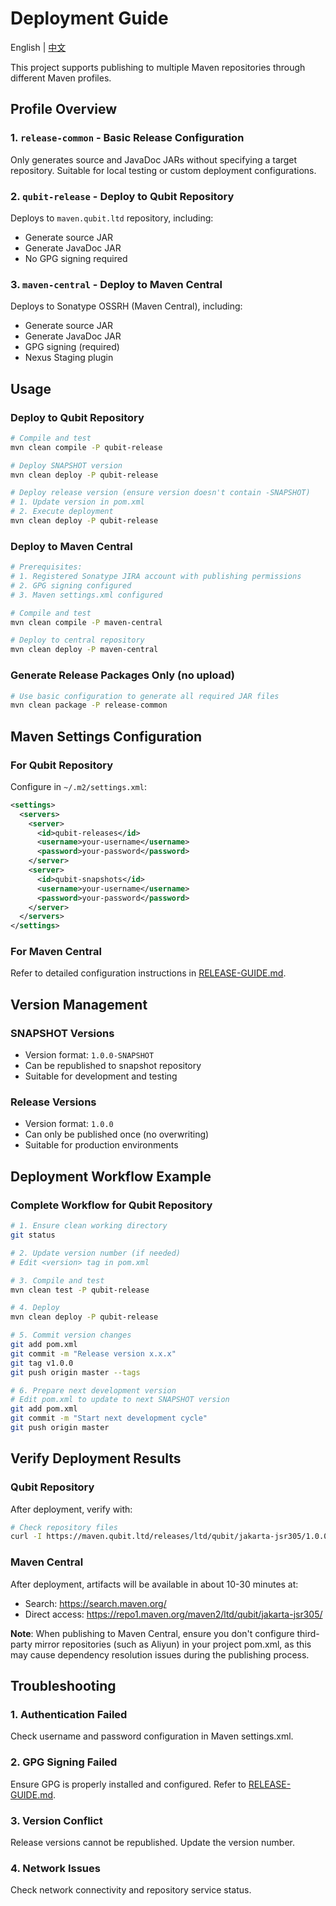 # Deployment Guide

English | [中文](DEPLOYMENT-GUIDE.zh_CN.md)

This project supports publishing to multiple Maven repositories through different Maven profiles.

## Profile Overview

### 1. `release-common` - Basic Release Configuration
Only generates source and JavaDoc JARs without specifying a target repository. Suitable for local testing or custom deployment configurations.

### 2. `qubit-release` - Deploy to Qubit Repository
Deploys to `maven.qubit.ltd` repository, including:
- Generate source JAR
- Generate JavaDoc JAR
- No GPG signing required

### 3. `maven-central` - Deploy to Maven Central
Deploys to Sonatype OSSRH (Maven Central), including:
- Generate source JAR
- Generate JavaDoc JAR
- GPG signing (required)
- Nexus Staging plugin

## Usage

### Deploy to Qubit Repository

```bash
# Compile and test
mvn clean compile -P qubit-release

# Deploy SNAPSHOT version
mvn clean deploy -P qubit-release

# Deploy release version (ensure version doesn't contain -SNAPSHOT)
# 1. Update version in pom.xml
# 2. Execute deployment
mvn clean deploy -P qubit-release
```

### Deploy to Maven Central

```bash
# Prerequisites:
# 1. Registered Sonatype JIRA account with publishing permissions
# 2. GPG signing configured
# 3. Maven settings.xml configured

# Compile and test
mvn clean compile -P maven-central

# Deploy to central repository
mvn clean deploy -P maven-central
```

### Generate Release Packages Only (no upload)

```bash
# Use basic configuration to generate all required JAR files
mvn clean package -P release-common
```

## Maven Settings Configuration

### For Qubit Repository

Configure in `~/.m2/settings.xml`:

```xml
<settings>
  <servers>
    <server>
      <id>qubit-releases</id>
      <username>your-username</username>
      <password>your-password</password>
    </server>
    <server>
      <id>qubit-snapshots</id>
      <username>your-username</username>
      <password>your-password</password>
    </server>
  </servers>
</settings>
```

### For Maven Central

Refer to detailed configuration instructions in [RELEASE-GUIDE.md](RELEASE-GUIDE.md).

## Version Management

### SNAPSHOT Versions
- Version format: `1.0.0-SNAPSHOT`
- Can be republished to snapshot repository
- Suitable for development and testing

### Release Versions
- Version format: `1.0.0`
- Can only be published once (no overwriting)
- Suitable for production environments

## Deployment Workflow Example

### Complete Workflow for Qubit Repository

```bash
# 1. Ensure clean working directory
git status

# 2. Update version number (if needed)
# Edit <version> tag in pom.xml

# 3. Compile and test
mvn clean test -P qubit-release

# 4. Deploy
mvn clean deploy -P qubit-release

# 5. Commit version changes
git add pom.xml
git commit -m "Release version x.x.x"
git tag v1.0.0
git push origin master --tags

# 6. Prepare next development version
# Edit pom.xml to update to next SNAPSHOT version
git add pom.xml
git commit -m "Start next development cycle"
git push origin master
```

## Verify Deployment Results

### Qubit Repository
After deployment, verify with:

```bash
# Check repository files
curl -I https://maven.qubit.ltd/releases/ltd/qubit/jakarta-jsr305/1.0.0/jakarta-jsr305-1.0.0.jar
```

### Maven Central
After deployment, artifacts will be available in about 10-30 minutes at:
- Search: https://search.maven.org/
- Direct access: https://repo1.maven.org/maven2/ltd/qubit/jakarta-jsr305/

**Note**: When publishing to Maven Central, ensure you don't configure third-party mirror repositories (such as Aliyun) in your project pom.xml, as this may cause dependency resolution issues during the publishing process.

## Troubleshooting

### 1. Authentication Failed
Check username and password configuration in Maven settings.xml.

### 2. GPG Signing Failed
Ensure GPG is properly installed and configured. Refer to [RELEASE-GUIDE.md](RELEASE-GUIDE.md).

### 3. Version Conflict
Release versions cannot be republished. Update the version number.

### 4. Network Issues
Check network connectivity and repository service status.